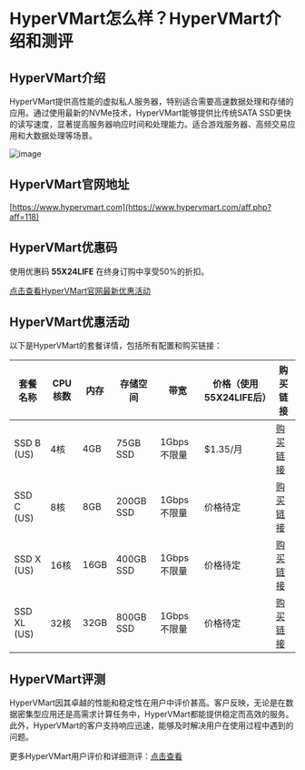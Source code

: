 # HyperVMart怎么样？HyperVMart介绍和测评

## HyperVMart介绍
HyperVMart提供高性能的虚拟私人服务器，特别适合需要高速数据处理和存储的应用。通过使用最新的NVMe技术，HyperVMart能够提供比传统SATA SSD更快的读写速度，显著提高服务器响应时间和处理能力。适合游戏服务器、高频交易应用和大数据处理等场景。

![image](https://github.com/speightjuan30/HyperVMart/assets/169787719/7f00a807-67d9-4cea-99ec-2ad41a83ae26)

## HyperVMart官网地址
[https://www.hypervmart.com](https://www.hypervmart.com/aff.php?aff=118)

## HyperVMart优惠码
使用优惠码 **55X24LIFE** 在终身订购中享受50%的折扣。

[点击查看HyperVMart官网最新优惠活动](https://www.hypervmart.com/aff.php?aff=118)

## HyperVMart优惠活动

以下是HyperVMart的套餐详情，包括所有配置和购买链接：

| 套餐名称       | CPU核数 | 内存 | 存储空间 | 带宽          | 价格（使用55X24LIFE后） | 购买链接                                     |
|--------------|---------|------|----------|--------------|-----------------------|---------------------------------------------|
| SSD B (US)    | 4核     | 4GB  | 75GB SSD | 1Gbps 不限量 | $1.35/月              | [购买链接](https://www.hypervmart.com/aff.php?aff=118) |
| SSD C (US)    | 8核     | 8GB  | 200GB SSD| 1Gbps 不限量 | 价格待定              | [购买链接](https://www.hypervmart.com/aff.php?aff=118) |
| SSD X (US)    | 16核    | 16GB | 400GB SSD| 1Gbps 不限量 | 价格待定              | [购买链接](https://www.hypervmart.com/aff.php?aff=118) |
| SSD XL (US)   | 32核    | 32GB | 800GB SSD| 1Gbps 不限量 | 价格待定              | [购买链接](https://www.hypervmart.com/aff.php?aff=118) |

## HyperVMart评测
HyperVMart因其卓越的性能和稳定性在用户中评价甚高。客户反映，无论是在数据密集型应用还是高需求计算任务中，HyperVMart都能提供稳定而高效的服务。此外，HyperVMart的客户支持响应迅速，能够及时解决用户在使用过程中遇到的问题。

更多HyperVMart用户评价和详细测评：[点击查看](https://www.hypervmart.com/aff.php?aff=118)

